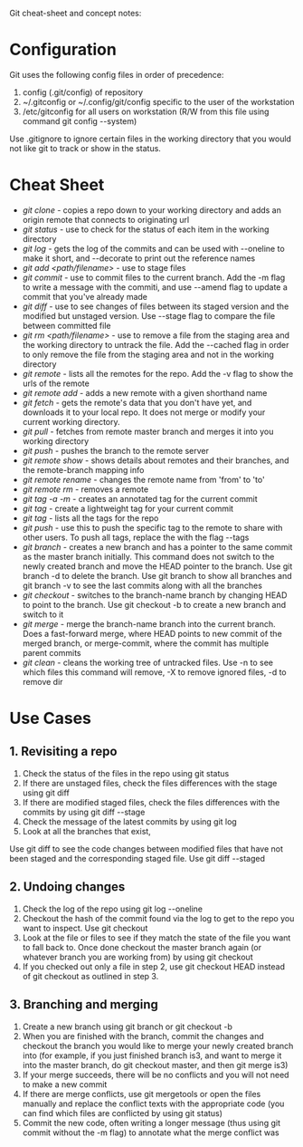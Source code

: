 Git cheat-sheet and concept notes:

# Configuration
Git uses the following config files in order of precedence:

1. config (.git/config) of repository
2. ~/.gitconfig or ~/.config/git/config specific to the user of the workstation
3. /etc/gitconfig for all users on workstation (R/W from this file using command git config --system)

Use .gitignore to ignore certain files in the working directory that you would not like git to track or show in the status. 

# Cheat Sheet
* *git clone <repo url>* - copies a repo down to your working directory and adds an origin remote that connects to originating url
* *git status* - use to check for the status of each item in the working directory
* *git log* - gets the log of the commits and can be used with --oneline to make it short, and --decorate to print out the reference names
* *git add <path/filename>* - use to stage files
* *git commit* - use to commit files to the current branch. Add the -m flag to write a message with the commiti, and use --amend flag to update a commit that you've already made
* *git diff* - use to see changes of files between its staged version and the modified but unstaged version. Use --stage flag to compare the file between committed file 
* *git rm <path/filename>* - use to remove a file from the staging area and the working directory to untrack the file. Add the --cached flag in order to only remove the file from the staging area and not in the working directory 
* *git remote* - lists all the remotes for the repo. Add the -v flag to show the urls of the remote
* *git remote add <shortname> <url>* - adds a new remote with a given shorthand name
* *git fetch <remote name>* - gets the remote's data that you don't have yet, and downloads it to your local repo. It does not merge or modify your current working directory.
* *git pull* - fetches from remote master branch and merges it into you working directory
* *git push <remote name> <branch name>* - pushes the branch to the remote server
* *git remote show <remote name>* - shows details about remotes and their branches, and the remote-branch mapping info
* *git remote rename <from remote name> <to remote name>* - changes the remote name from 'from' to 'to'
* *git remote rm <remote name>* - removes a remote
* *git tag -a <tag name> -m <message>* - creates an annotated tag for the current commit
* *git tag <tag name>* - create a lightweight tag for your current commit
* *git tag* - lists all the tags for the repo
* *git push <remote name> <tag name>* - use this to push the specific tag to the remote to share with other users. To push all tags, replace the <tag name> with the flag --tags
* *git branch <branch-name>* - creates a new branch and has a pointer to the same commit as the master branch initially. This command does not switch to the newly created branch and move the HEAD pointer to the branch. Use git branch -d <branch-name> to delete the branch. Use git branch to show all branches and git branch -v to see the last commits along with all the branches
* *git checkout <branch-name>* - switches to the branch-name branch by changing HEAD to point to the branch. Use git checkout -b <branch-name> to create a new branch and switch to it
* *git merge <branch-name>* - merge the branch-name branch into the current branch. Does a fast-forward merge, where HEAD points to new commit of the merged branch, or merge-commit, where the commit has multiple parent commits
* *git clean* - cleans the working tree of untracked files. Use -n to see which files this command will remove, -X to remove ignored files, -d to remove dir 

# Use Cases 
## 1. Revisiting a repo
1. Check the status of the files in the repo using git status
  1. If there are unstaged files, check the files differences with the stage using git diff
  2. If there are modified staged files, check the files differences with the commits by using git diff --stage
2. Check the message of the latest commits by using git log
3. Look at all the branches that exist, 
 
Use git diff to see the code changes between modified files that have not been staged and the corresponding staged file. Use git diff --staged
## 2. Undoing changes
1. Check the log of the repo using git log --oneline
2. Checkout the hash of the commit found via the log to get to the repo you want to inspect. Use git checkout <commit hash> <optional file name>
3. Look at the file or files to see if they match the state of the file you want to fall back to. Once done checkout the master branch again (or whatever branch you are working from) by using git checkout <branch name> 
4. If you checked out only a file in step 2, use git checkout HEAD <file name> instead of git checkout <branch name> as outlined in step 3.
## 3. Branching and merging
1. Create a new branch using git branch or git checkout -b
2. When you are finished with the branch, commit the changes and checkout the branch you would like to merge your newly created branch into (for example, if you just finished branch is3, and want to merge it into the master branch, do git checkout master, and then git merge is3)
3. If your merge succeeds, there will be no conflicts and you will not need to make a new commit
4. If there are merge conflicts, use git mergetools or open the files manually and replace the conflict texts with the appropriate code (you can find which files are conflicted by using git status)
5. Commit the new code, often writing a longer message (thus using git commit without the -m flag) to annotate what the merge conflict was


